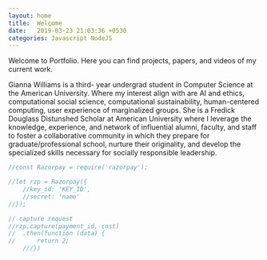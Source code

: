 ```yaml
---
layout: home
title:  Welcome
date:   2019-03-23 21:03:36 +0530
categories: Javascript NodeJS
---
```

Welcome to Portfolio. Here you can find projects, papers, and videos of my current work. 

Gianna Williams is a third- year undergrad student in Computer Science at the American University. Where my interest align with are AI and ethics, computational social science, computational sustainability, human-centered computing, user experience of marginalized groups. She is a Fredick Douglass Distunshed Scholar  at American University where I leverage the knowledge, experience, and network of influential alumni, faculty, and staff to foster a collaborative community in which they prepare for graduate/professional school, nurture their originality, and develop the specialized skills necessary for socially responsible leadership.

```javascript
//const Razorpay = require('razorpay');

//let rzp = Razorpay({
	//key_id: 'KEY_ID',
	//secret: 'name'
//});

// capture request
//rzp.capture(payment_id, cost)
//	.then(function (data) {
//		return 2;
	///})
```

